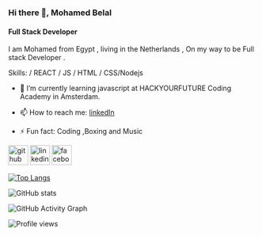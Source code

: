 ### Hi there 👋, Mohamed Belal
#### Full Stack Developer
I am Mohamed from Egypt , living in the Netherlands , On my way to be Full stack Developer .

Skills:  / REACT / JS / HTML / CSS/Nodejs

- 🌱 I’m currently learning  javascript at HACKYOURFUTURE Coding Academy in Amsterdam. 

- 📫 How to reach me:  [linkedIn](https://www.linkedin.com/in/mohamed-belal-6351571a3/) 
- ⚡ Fun fact: Coding ,Boxing and Music 


[<img src='https://cdn.jsdelivr.net/npm/simple-icons@3.0.1/icons/github.svg' alt='github' height='40'>](https://github.com/belal19979)  [<img src='https://cdn.jsdelivr.net/npm/simple-icons@3.0.1/icons/linkedin.svg' alt='linkedin' height='40'>](https://www.linkedin.com/in/mohamed-belal-6351571a3/)  [<img src='https://cdn.jsdelivr.net/npm/simple-icons@3.0.1/icons/facebook.svg' alt='facebook' height='40'>](https://www.facebook.com/mohamed.belal.56)  

[![Top Langs](https://github-readme-stats.vercel.app/api/top-langs/?username=belal19979)](https://github.com/anuraghazra/github-readme-stats)

![GitHub stats](https://github-readme-stats.vercel.app/api?username=belal19979&show_icons=true&count_private=true)  

![GitHub Activity Graph](https://activity-graph.herokuapp.com/graph?username=belal19979)  

![Profile views](https://gpvc.arturio.dev/belal19979)  

